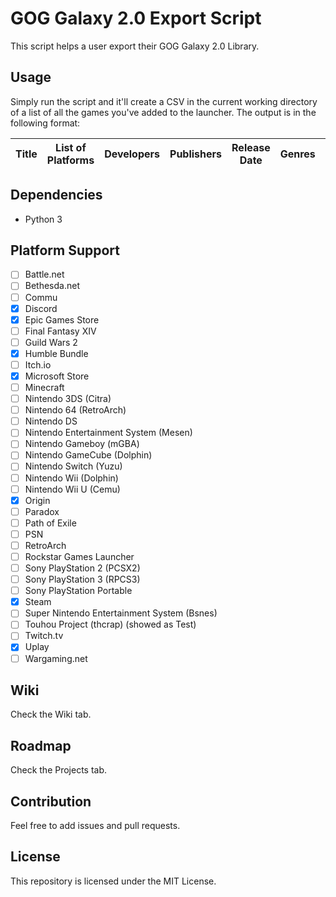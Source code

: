 # GOG Galaxy 2.0 Export Script

This script helps a user export their GOG Galaxy 2.0 Library.

## Usage

Simply run the script and it'll create a CSV in the current working directory of a list of all the games you've added to the launcher. The output is in the following format:

| Title | List of Platforms | Developers | Publishers | Release Date | Genres | Themes | Critics Score |
| ----- | ----------------- | ---------- | ---------- | ------------ | ------ | ------ | ------------- |

## Dependencies

- Python 3

## Platform Support

- [ ] Battle<span>.net
- [ ] Bethesda<span>.net
- [ ] Commu
- [x] Discord
- [x] Epic Games Store
- [ ] Final Fantasy XIV
- [ ] Guild Wars 2
- [x] Humble Bundle
- [ ] Itch<span>.io
- [x] Microsoft Store
- [ ] Minecraft
- [ ] Nintendo 3DS (Citra)
- [ ] Nintendo 64 (RetroArch)
- [ ] Nintendo DS
- [ ] Nintendo Entertainment System (Mesen)
- [ ] Nintendo Gameboy (mGBA)
- [ ] Nintendo GameCube (Dolphin)
- [ ] Nintendo Switch (Yuzu)
- [ ] Nintendo Wii (Dolphin)
- [ ] Nintendo Wii U (Cemu)
- [x] Origin
- [ ] Paradox
- [ ] Path of Exile
- [ ] PSN
- [ ] RetroArch
- [ ] Rockstar Games Launcher
- [ ] Sony PlayStation 2 (PCSX2)
- [ ] Sony PlayStation 3 (RPCS3) 
- [ ] Sony PlayStation Portable
- [x] Steam
- [ ] Super Nintendo Entertainment System (Bsnes)
- [ ] Touhou Project (thcrap) (showed as Test)
- [ ] Twitch<span>.tv
- [x] Uplay
- [ ] Wargaming<span>.net

## Wiki

Check the Wiki tab.

## Roadmap 

Check the Projects tab.

## Contribution

Feel free to add issues and pull requests.

## License

This repository is licensed under the MIT License.
